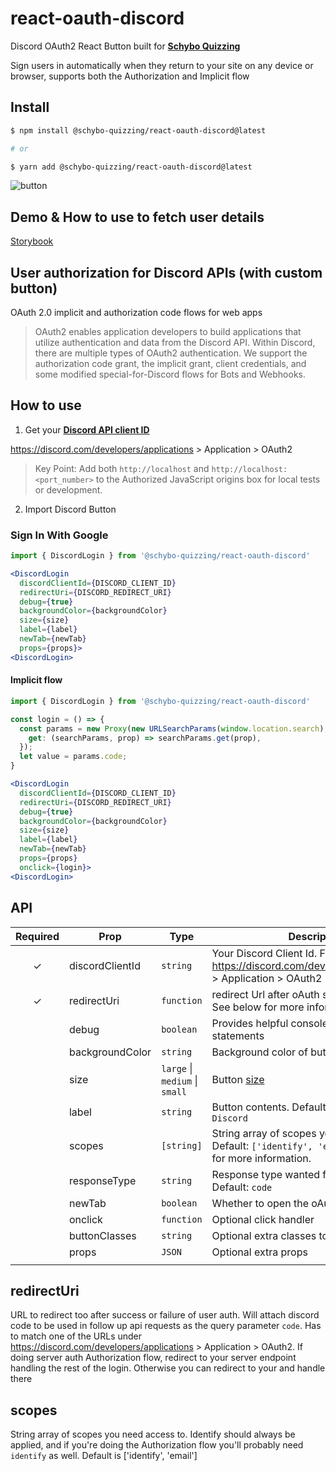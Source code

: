 # react-oauth-discord

Discord OAuth2 React Button built for [**Schybo Quizzing**](https://schybo.com)

Sign users in automatically when they return to your site on any device or browser,
supports both the Authorization and Implicit flow

## Install

```sh
$ npm install @schybo-quizzing/react-oauth-discord@latest

# or

$ yarn add @schybo-quizzing/react-oauth-discord@latest
```

![button](https://schybo.com/images/discordButton.png)

## Demo & How to use to fetch user details

[Storybook](https://64007c7a93526a71257d3189--admirable-zabaione-6cec50.netlify.app/?path=/story/example-discordbutton--large&args=size:medium)

## User authorization for Discord APIs (with custom button)

OAuth 2.0 implicit and authorization code flows for web apps

> OAuth2 enables application developers to build applications that utilize authentication and data from the Discord API. Within Discord, there are multiple types of OAuth2 authentication. We support the authorization code grant, the implicit grant, client credentials, and some modified special-for-Discord flows for Bots and Webhooks.

## How to use

1. Get your [**Discord API client ID**](https://discord.com/developers/applications)

https://discord.com/developers/applications > Application > OAuth2

> Key Point: Add both `http://localhost` and `http://localhost:<port_number>` to the Authorized JavaScript origins box for local tests or development.

2. Import Discord Button

### Sign In With Google

```jsx
import { DiscordLogin } from '@schybo-quizzing/react-oauth-discord'

<DiscordLogin
  discordClientId={DISCORD_CLIENT_ID}
  redirectUri={DISCORD_REDIRECT_URI}
  debug={true}
  backgroundColor={backgroundColor}
  size={size}
  label={label}
  newTab={newTab}
  props={props}>
<DiscordLogin>
```

#### Implicit flow

```jsx
import { DiscordLogin } from '@schybo-quizzing/react-oauth-discord'

const login = () => {
  const params = new Proxy(new URLSearchParams(window.location.search), {
    get: (searchParams, prop) => searchParams.get(prop),
  });
  let value = params.code;
}

<DiscordLogin
  discordClientId={DISCORD_CLIENT_ID}
  redirectUri={DISCORD_REDIRECT_URI}
  debug={true}
  backgroundColor={backgroundColor}
  size={size}
  label={label}
  newTab={newTab}
  props={props}
  onclick={login}>
<DiscordLogin>
```

## API

| Required | Prop            | Type                           | Description                                                                                                  |
| :------: | --------------- | ------------------------------ | ------------------------------------------------------------------------------------------------------------ |
|    ✓     | discordClientId | `string`                       | Your Discord Client Id. Find yours at: https://discord.com/developers/applications > Application > OAuth2    |
|    ✓     | redirectUri     | `function`                     | redirect Url after oAuth success or failure. See below for more information                                  |
|          | debug           | `boolean`                      | Provides helpful console debugging statements                                                                |
|          | backgroundColor | `string`                       | Background color of button                                                                                   |
|          | size            | `large` \| `medium` \| `small` | Button [size](https://developers.google.com/identity/gsi/web/reference/js-reference#size)                    |
|          | label           | `string`                       | Button contents. Default: `Sign in with Discord`                                                             |
|          | scopes          | `[string]`                     | String array of scopes you need access to. Default: `['identify', 'email']`. See below for more information. |
|          | responseType    | `string`                       | Response type wanted from Discord oAuth. Default: `code`                                                     |
|          | newTab          | `boolean`                      | Whether to open the oAuth box in a new tab                                                                   |
|          | onclick         | `function`                     | Optional click handler                                                                                       |
|          | buttonClasses   | `string`                       | Optional extra classes to apply to the button                                                                |
|          | props           | `JSON`                         | Optional extra props                                                                                         |
|          |

## redirectUri

URL to redirect too after success or failure of user auth. Will attach discord code to be used in follow up api requests as the query parameter `code`. Has to match one of the URLs under https://discord.com/developers/applications > Application > OAuth2. If doing server auth Authorization flow, redirect to your server endpoint handling the rest of the login. Otherwise you can redirect to your and handle there

## scopes

String array of scopes you need access to. Identify should always be applied, and if you're doing the Authorization flow you'll probably need `identify` as well. Default is ['identify', 'email']
